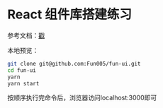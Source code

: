 # React 组件库搭建练习

参考文档：[戳](https://github.com/worldzhao/react-ui-library-tutorial)

本地预览：

```bash
git clone git@github.com:Fun005/fun-ui.git
cd fun-ui
yarn
yarn start
```

按顺序执行完命令后，浏览器访问localhost:3000即可
